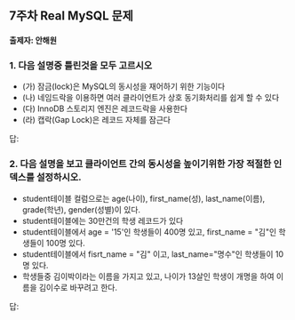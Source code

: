 ## 7주차 Real MySQL 문제
#### 출제자: 안해원

### 1. 다음 설명중 틀린것을 모두 고르시오
- (가) 잠금(lock)은 MySQL의 동시성을 재어하기 위한 기능이다
- (나) 네임드락을 이용하면 여러 클라이언트가 상호 동기화처리를 쉽게 할 수 있다
- (다) InnoDB 스토리지 엔진은 레코드락을 사용한다
- (라) 캡락(Gap Lock)은 레코드 자체를 잠근다

답: 

### 2. 다음 설명을 보고 클라이언트 간의 동시성을 높이기위한 가장  적절한 인덱스를 설정하시오.

- student테이블 컬럼으로는 age(나이), first_name(성), last_name(이름), grade(학년), gender(성별)이 있다.
- student테이블에는 30만건의 학생 레코드가 있다
- student테이블에서 age = '15'인 학생들이 400명 있고, first_name = "김"인 학생들이 100명 있다.
- student테이블에서 fisrt_name = "김" 이고, last_name="명수"인 학생들이 10명 있다.
- 학생들중 김이박이라는 이름을 가지고 있고, 나이가 13살인 학생이 개명을 하여 이름을 김이수로 바꾸려고 한다. 

답: 

